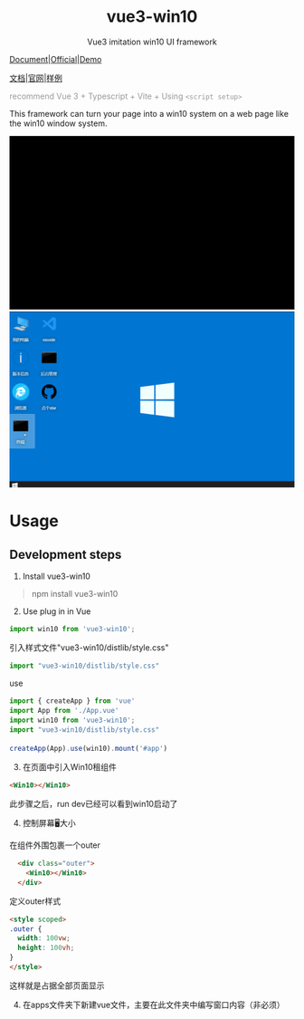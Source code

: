<!--
 * @Author: zhangweiyuan-Royal
 * @LastEditTime: 2021-11-18 17:11:12
 * @Description: 翻译下面的文档
-->
<h1 align="center">vue3-win10</h1>


<div align="center">

Vue3 imitation win10 UI framework
</div>

<a href="http://v3w10.myim.online" target="_blank">Document</a>|<a href="http://v3w10.myim.online" target="_blank">Official</a>|<a href="http://myim.online" target="_blank">Demo</a>

<a href="http://v3w10.myim.online" target="_blank">文档</a>|<a href="http://v3w10.myim.online" target="_blank">官网</a>|<a href="http://myim.online" target="_blank">样例</a>

<span style="color:#999;text-align:center">recommend Vue 3 + Typescript + Vite + Using `<script setup>`
</span>


This framework can turn your page into a win10 system on a web page like the win10 window system.
<!-- : [myim.online](http://myim.online) -->
![IMAGE](./rdmassert/open.gif)
![IMAGE](./rdmassert/wintmp.gif)

# Usage

## Development steps


1. Install vue3-win10

> npm install vue3-win10

2. Use plug in in Vue

```js
import win10 from 'vue3-win10';
```
引入样式文件"vue3-win10/distlib/style.css"

```js
import "vue3-win10/distlib/style.css"
```

use

```js
import { createApp } from 'vue'
import App from './App.vue'
import win10 from 'vue3-win10';
import "vue3-win10/distlib/style.css"

createApp(App).use(win10).mount('#app')
```


3. 在页面中引入Win10租组件
 
```html
<Win10></Win10>
```

此步骤之后，run dev已经可以看到win10启动了

4. 控制屏幕🖥大小

在组件外围包裹一个outer

```html
  <div class="outer">
    <Win10></Win10>
  </div>
```
定义outer样式
  
```html
<style scoped>
.outer {
  width: 100vw;
  height: 100vh;
}
</style>
```
这样就是占据全部页面显示


4. 在apps文件夹下新建vue文件，主要在此文件夹中编写窗口内容（非必须）
